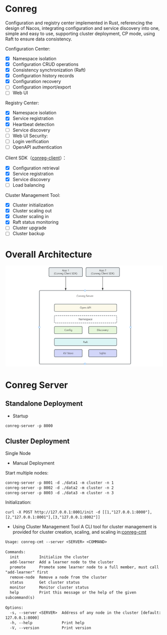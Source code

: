 # Conreg

Configuration and registry center implemented in Rust, referencing the design of Nacos, integrating configuration and
service discovery into one, simple and easy to use, supporting cluster deployment, CP mode, using Raft to ensure data
consistency.

Configuration Center:

- [x] Namespace isolation
- [x] Configuration CRUD operations
- [x] Consistency synchronization (Raft)
- [x] Configuration history records
- [x] Configuration recovery
- [ ] Configuration import/export
- [ ] Web UI

Registry Center:

- [x] Namespace isolation
- [x] Service registration
- [x] Heartbeat detection
- [ ] Service discovery
- [ ] Web UI
  Security:
- [ ] Login verification
- [ ] OpenAPI authentication

Client SDK（[conreg-client](https://docs.rs/conreg-client)）：

- [x] Configuration retrieval
- [x] Service registration
- [x] Service discovery
- [ ] Load balancing

Cluster Management Tool:

- [x] Cluster initialization
- [x] Cluster scaling out
- [x] Cluster scaling in
- [x] Raft status monitoring
- [ ] Cluster upgrade
- [ ] Cluster backup

# Overall Architecture

<img alt="architecture" src="docs/architecture.png" width="500px"/>

# Conreg Server

## Standalone Deployment

- Startup

```shell
conreg-server -p 8000
```

## Cluster Deployment

Single Node

- Manual Deployment

Start multiple nodes:

```shell
conreg-server -p 8001 -d ./data1 -m cluster -n 1
conreg-server -p 8002 -d ./data2 -m cluster -n 2
conreg-server -p 8003 -d ./data3 -m cluster -n 3
```

Initialization:

```shell
curl -X POST http://127.0.0.1:8001/init -d [[1,"127.0.0.1:8000"],[2,"127.0.0.1:8001"],[3,"127.0.0.1:8002"]]
```

- Using Cluster Management Tool
  A CLI tool for cluster management is provided for cluster creation, scaling, and scaling
  in:[conreg-cmt](https://crates.io/crates/conreg-cmt)

```shell
Usage: conreg-cmt --server <SERVER> <COMMAND>

Commands:
  init         Initialize the cluster
  add-learner  Add a learner node to the cluster
  promote      Promote some learner node to a full member, must call "add-learner" first
  remove-node  Remove a node from the cluster
  status       Get cluster status
  monitor      Monitor cluster status
  help         Print this message or the help of the given subcommand(s)

Options:
  -s, --server <SERVER>  Address of any node in the cluster [default: 127.0.0.1:8000]
  -h, --help             Print help
  -V, --version          Print version
```
